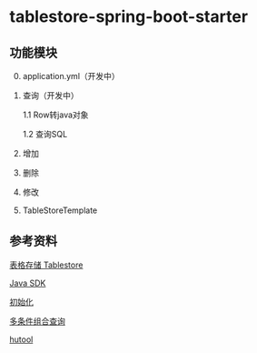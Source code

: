 # tablestore-spring-boot-starter

## 功能模块

0. application.yml（开发中）

1. 查询（开发中）

   1.1 Row转java对象

   1.2 查询SQL

2. 增加
3. 删除
4. 修改
5. TableStoreTemplate

## 参考资料

[表格存储 Tablestore](https://help.aliyun.com/product/27278.html)

[Java SDK](https://help.aliyun.com/document_detail/43005.html)

[初始化](https://help.aliyun.com/document_detail/43009.html)

[多条件组合查询](https://help.aliyun.com/document_detail/100422.html)

[hutool](https://www.hutool.cn/docs/#/)